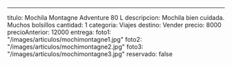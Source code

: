 ---
titulo: Mochila Montagne Adventure 80 L
descripcion: Mochila bien cuidada. Muchos bolsillos
cantidad: 1
categoria: Viajes
destino: Vender
precio: 8000
precioAnterior: 12000
entrega:
foto1: "/images/articulos/mochimontagne1.jpg"
foto2: "/images/articulos/mochimontagne2.jpg"
foto3: "/images/articulos/mochimontagne3.jpg"
reservado: false
